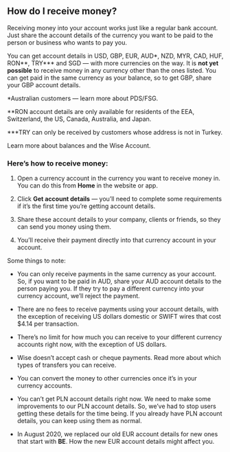 ## How do I receive money?  
Receiving money into your account works just like a regular bank account. Just share the account details of the currency you want to be paid to the person or business who wants to pay you. 

You can get account details in USD, GBP, EUR, AUD*, NZD, MYR, CAD, HUF, RON**, TRY*** and SGD — with more currencies on the way. It is **not yet possible** to receive money in any currency other than the ones listed. You can get paid in the same currency as your balance, so to get GBP, share your GBP account details. 

*Australian customers — learn more about PDS/FSG.

**RON account details are only available for residents of the EEA, Switzerland, the US, Canada, Australia, and Japan.

***TRY can only be received by customers whose address is not in Turkey.

Learn more about balances and the Wise Account. 

### Here’s how to receive money:

  1. Open a currency account in the currency you want to receive money in. You can do this from **Home** in the website or app. 

  2. Click **Get account details** — you’ll need to complete some requirements if it’s the first time you’re getting account details.

  3. Share these account details to your company, clients or friends, so they can send you money using them.

  4. You’ll receive their payment directly into that currency account in your account.




Some things to note:

  * You can only receive payments in the same currency as your account. So, if you want to be paid in AUD, share your AUD account details to the person paying you. If they try to pay a different currency into your currency account, we’ll reject the payment.

  * There are no fees to receive payments using your account details, with the exception of receiving US dollars domestic or SWIFT wires that cost $4.14 per transaction.

  * There’s no limit for how much you can receive to your different currency accounts right now, with the exception of US dollars.

  * Wise doesn’t accept cash or cheque payments. Read more about which types of transfers you can receive.

  * You can convert the money to other currencies once it’s in your currency accounts.

  * You can’t get PLN account details right now. We need to make some improvements to our PLN account details. So, we’ve had to stop users getting these details for the time being. If you already have PLN account details, you can keep using them as normal.

  * In August 2020, we replaced our old EUR account details for new ones that start with **BE**. How the new EUR account details might affect you.